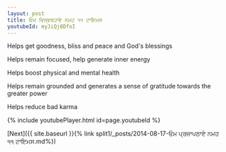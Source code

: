 ```yaml
---
layout: post
title: ਓਮ ਵਿਸ੍ਵਬਹਾਵੇ ਨਮਹ ੧੧ ਟਾਇਮਸ
youtubeId: myJiQj8DfoI
---
```

 
 
Helps get goodness, bliss and peace and God's blessings
 
Helps remain focused, help generate inner energy 
 
Helps boost physical and mental health 
 
Helps remain grounded and generates a sense of gratitude towards the greater power 
 
Helps reduce bad karma
 
 
 
 


{% include youtubePlayer.html id=page.youtubeId %}
 
[Next]({{ site.baseurl }}{% link  split1/_posts/2014-08-17-ਓਮ ਪ੍ਰਜਾਪਠਾਏ ਨਮਹ ੧੧ ਟਾਇਮਸ.md%})
 
